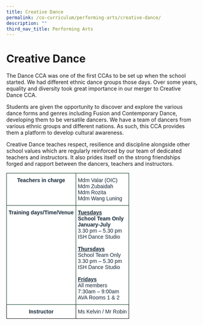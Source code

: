 ```yaml
---
title: Creative Dance
permalink: /co-curriculum/performing-arts/creative-dance/
description: ""
third_nav_title: Performing Arts
---
```

# **Creative Dance**

The Dance CCA was one of the first CCAs to be set up when the school started. We had different ethnic dance groups those days. Over some years, equality and diversity took great importance in our merger to Creative Dance CCA. 

Students are given the opportunity to discover and explore the various dance forms and genres including Fusion and Contemporary Dance, developing them to be versatile dancers. We have a team of dancers from various ethnic groups and different nations. As such, this CCA provides them a platform to develop cultural awareness. 

Creative Dance teaches respect, resilience and discipline alongside other school values which are regularly reinforced by our team of dedicated teachers and instructors. It also prides itself on the strong friendships forged and rapport between the dancers, teachers and instructors.





<table style="border-collapse:collapse;border-spacing:0" class="tg"><thead><tr><th style="background-color:#FFF;border-color:#002d13;border-style:solid;border-width:1px;color:#162837;font-family:Arial, sans-serif;font-size:14px;font-weight:bold;overflow:hidden;padding:10px 5px;text-align:center;vertical-align:top;word-break:normal">Teachers in charge<br></th><th style="background-color:#FFF;border-color:#002d13;border-style:solid;border-width:1px;color:#162837;font-family:Arial, sans-serif;font-size:14px;font-weight:normal;overflow:hidden;padding:10px 5px;text-align:left;vertical-align:top;word-break:normal"><span style="background-color:initial">Mdm Valar (OIC)</span><br><span style="background-color:initial">Mdm Zubaidah</span><br><span style="background-color:initial">Mdm Rozita</span><br><span style="background-color:initial">Mdm Wang Luning</span></th></tr></thead><tbody><tr><td style="background-color:#FFF;border-color:#002d13;border-style:solid;border-width:1px;color:#162837;font-family:Arial, sans-serif;font-size:14px;font-weight:bold;overflow:hidden;padding:10px 5px;text-align:center;vertical-align:top;word-break:normal">Training days/Time/Venue<br></td><td style="background-color:#FFF;border-color:#002d13;border-style:solid;border-width:1px;color:#162837;font-family:Arial, sans-serif;font-size:14px;overflow:hidden;padding:10px 5px;text-align:left;vertical-align:top;word-break:normal"><span style="font-weight:bold;text-decoration:underline">Tuesdays</span><br><span style="font-weight:bold;background-color:initial">School Team Only</span><br><span style="font-weight:bold;background-color:initial">January-July</span><br><span style="background-color:initial">3.30 pm – 5.30 pm</span><br><span style="background-color:initial">ISH Dance Studio</span><br><br><span style="font-weight:bold;text-decoration:underline">Thursdays</span><br><span style="background-color:initial">School Team Only</span><br><span style="background-color:initial">3.30 pm – 5.30 pm</span><br><span style="background-color:initial">ISH Dance Studio</span><br><br><span style="font-weight:bold;text-decoration:underline">Fridays</span><br><span style="background-color:initial">All members</span><br><span style="background-color:initial">7:30am – 9:00am</span><br><span style="background-color:initial">AVA Rooms 1 &amp; 2</span></td></tr><tr><td style="background-color:#FFF;border-color:black;border-style:solid;border-width:1px;color:#162837;font-family:Arial, sans-serif;font-size:14px;font-weight:bold;overflow:hidden;padding:10px 5px;text-align:center;vertical-align:top;word-break:normal">Instructor</td><td style="background-color:#FFF;border-color:black;border-style:solid;border-width:1px;color:#162837;font-family:Arial, sans-serif;font-size:14px;overflow:hidden;padding:10px 5px;text-align:left;vertical-align:middle;word-break:normal">Ms Kelvin / Mr Robin</td></tr></tbody></table>